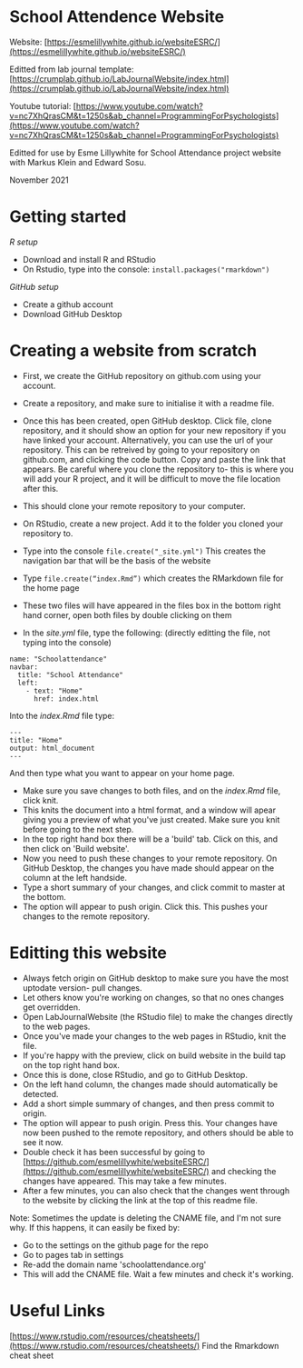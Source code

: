 # School Attendence Website

Website: [https://esmelillywhite.github.io/websiteESRC/](https://esmelillywhite.github.io/websiteESRC/)

Editted from lab journal template: [https://crumplab.github.io/LabJournalWebsite/index.html](https://crumplab.github.io/LabJournalWebsite/index.html)

Youtube tutorial: [https://www.youtube.com/watch?v=nc7XhQrasCM&t=1250s&ab_channel=ProgrammingForPsychologists](https://www.youtube.com/watch?v=nc7XhQrasCM&t=1250s&ab_channel=ProgrammingForPsychologists)

Editted for use by Esme Lillywhite for School Attendance project website with Markus Klein and Edward Sosu.

November 2021

# Getting started

*R setup*

* Download and install R and RStudio
* On Rstudio, type into the console:
`install.packages("rmarkdown")`

*GitHub setup*

* Create a github account
* Download GitHub Desktop

# Creating a website from scratch

* First, we create the GitHub repository on github.com using your account.
* Create a repository, and make sure to initialise it with a readme file.
* Once this has been created, open GitHub desktop. Click file, clone repository, and it should show an option for your new repository if you have linked your account. Alternatively, you can use the url of your repository. This can be retreived by going to your repository on github.com, and clicking the code button. Copy and paste the link that appears. Be careful where you clone the repository to- this is where you will add your R project, and it will be difficult to move the file location after this. 
* This should clone your remote repository to your computer. 

* On RStudio, create a new project. Add it to the folder you cloned your repository to. 
* Type into the console `file.create("_site.yml")` This creates the navigation bar that will be the basis of the website
* Type `file.create(“index.Rmd”)` which creates the RMarkdown file for the home page
* These two files will have appeared in the files box in the bottom right hand corner, open both files by double clicking on them
* In the _site.yml_ file, type the following: (directly editting the file, not typing into the console)

```
name: "Schoolattendance"
navbar:
  title: "School Attendance"
  left:
    - text: "Home"
      href: index.html
```
Into the _index.Rmd_ file type:

```
---
title: "Home"
output: html_document
---
```
And then type what you want to appear on your home page. 
* Make sure you save changes to both files, and on the _index.Rmd_ file, click knit.
* This knits the document into a html format, and a window will apear giving you a preview of what you've just created. Make sure you knit before going to the next step.
* In the top right hand box there will be a 'build' tab. Click on this, and then click on 'Build website'. 
* Now you need to push these changes to your remote repository. On GitHub Desktop, the changes you have made should appear on the column at the left handside.
* Type a short summary of your changes, and click commit to master at the bottom.
* The option will appear to push origin. Click this. This pushes your changes to the remote repository.

# Editting this website

* Always fetch origin on GitHub desktop to make sure you have the most uptodate version- pull changes.
* Let others know you're working on changes, so that no ones changes get overridden.
* Open LabJournalWebsite (the RStudio file) to make the changes directly to the web pages.
* Once you've made your changes to the web pages in RStudio, knit the file.
* If you're happy with the preview, click on build website in the build tap on the top right hand box.
* Once this is done, close RStudio, and go to GitHub Desktop.
* On the left hand column, the changes made should automatically be detected.
* Add a short simple summary of changes, and then press commit to origin.
* The option will appear to push origin. Press this. Your changes have now been pushed to the remote repository, and others should be able to see it now.
* Double check it has been successful by going to [https://github.com/esmelillywhite/websiteESRC/](https://github.com/esmelillywhite/websiteESRC/) and checking the changes have appeared. This may take a few minutes.
* After a few minutes, you can also check that the changes went through to the website by clicking the link at the top of this readme file.

Note: Sometimes the update is deleting the CNAME file, and I'm not sure why. If this happens, it can easily be fixed by:
* Go to the settings on the github page for the repo
* Go to pages tab in settings
* Re-add the domain name 'schoolattendance.org'
* This will add the CNAME file. Wait a few minutes and check it's working. 

# Useful Links

[https://www.rstudio.com/resources/cheatsheets/](https://www.rstudio.com/resources/cheatsheets/) Find the Rmarkdown cheat sheet

